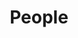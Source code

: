 ---
layout: profiles
permalink: /people/
title: People
description:
nav: true
nav_order: 7

profiles:
  # if you want to include more than one profile, just replicate the following block
  # and create one content file for each profile inside _pages/
  - align: center
    image: rajat.png
    name: Rajat Hebbar
    link: https://sail.usc.edu/~rajatheb/research/
    course: USC Computer Science
    image_circular: false # crops the image to make it circular
  - align: left
    image: digbalay.jpg
    name: Digbalay Bose
    link: https://sail.usc.edu/~dbose/
    course: USC Computer Science
    image_circular: false # crops the image to make it circular
  - align: left
    image: saby.jpg
    name: Sabyasachee Baruah
    link: https://sabyasachee.github.io/
    course: USC Computer Science
    image_circular: false # crops the image to make it circular
  - align: left
    image: kleanthis.jfif
    name: Kleanthis Avramidis
    link: https://klean2050.github.io/
    course: USC Computer Science
    image_circular: false # crops the image to make it circular
  - align: left
    image: anfeng.jpg
    name: Anfeng Xu
    link: https://anfengxu136.github.io/
    course: USC Computer Science
    image_circular: false # crops the image to make it circular

ug_profiles:
  - align: left
    image: anfeng.jpg
    name: Anfeng Xu
    course: USC Computer Science
    image_circular: false # crops the image to make it circular
  - align: center
    image: rajat.png
    name: Rajat Hebbar
    link: https://sail.usc.edu/~rajatheb/research/
    course: USC Computer Science
    image_circular: false # crops the image to make it circular
  - align: left
    image: digbalay.jpg
    name: Digbalay Bose
    link: https://sail.usc.edu/~dbose/
    course: USC Computer Science
    image_circular: false # crops the image to make it circular
  - align: left
    image: saby.jpg
    name: Sabyasachee Baruah
    link: https://sabyasachee.github.io/
    course: USC Computer Science
    image_circular: false # crops the image to make it circular
  - align: left
    image: kleanthis.jfif
    name: Kleanthis Avramidis
    link: https://klean2050.github.io/
    course: USC Computer Science

---
